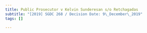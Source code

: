 ```yaml
---
title: Public Prosecutor v Kelvin Sunderesan s/o Retchagadas
subtitle: "[2019] SGDC 268 / Decision Date: 9\_December\_2019"
tags: []

---
```

